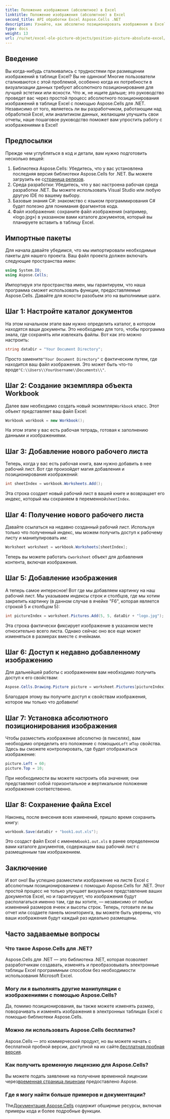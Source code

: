 ```yaml
---
title: Положение изображения (абсолютное) в Excel
linktitle: Положение изображения (абсолютное) в Excel
second_title: API обработки Excel Aspose.Cells .NET
description: Узнайте, как абсолютно позиционировать изображения в Excel с помощью Aspose.Cells для .NET, из этого подробного пошагового руководства.
type: docs
weight: 13
url: /ru/net/excel-ole-picture-objects/position-picture-absolute-excel/
---
```

## Введение
Вы когда-нибудь сталкивались с трудностями при размещении изображений в таблице Excel? Вы не одиноки! Многие пользователи сталкиваются с этой проблемой, особенно когда их потребности в визуализации данных требуют абсолютного позиционирования для лучшей эстетики или ясности. Что ж, не ищите дальше; это руководство проведет вас через простой процесс абсолютного позиционирования изображений в таблице Excel с помощью Aspose.Cells для .NET. Независимо от того, являетесь ли вы разработчиком, работающим над обработкой Excel, или аналитиком данных, желающим улучшить свои отчеты, наше пошаговое руководство поможет вам упростить работу с изображениями в Excel!
## Предпосылки
Прежде чем углубляться в код и детали, вам нужно подготовить несколько вещей:
1.  Библиотека Aspose.Cells: Убедитесь, что у вас установлена последняя версия библиотеки Aspose.Cells for .NET. Вы можете загрузить ее с[страница релизов](https://releases.aspose.com/cells/net/).
2. Среда разработки: Убедитесь, что у вас настроена рабочая среда разработки .NET. Вы можете использовать Visual Studio или любую другую IDE по вашему выбору.
3. Базовые знания C#: знакомство с языком программирования C# будет полезно для понимания фрагментов кода.
4. Файл изображения: сохраните файл изображения (например, «logo.jpg») в указанном вами каталоге документов, который вы планируете вставить в таблицу Excel.

## Импортные пакеты
Для начала давайте убедимся, что мы импортировали необходимые пакеты для нашего проекта. Ваш файл проекта должен включать следующие пространства имен:
```csharp
using System.IO;
using Aspose.Cells;
```
Импортируя эти пространства имен, мы гарантируем, что наша программа сможет использовать функции, предоставляемые Aspose.Cells.
Давайте для ясности разобьем это на выполнимые шаги.
## Шаг 1: Настройте каталог документов
На этом начальном этапе вам нужно определить каталог, в котором находятся ваши документы. Это необходимо для того, чтобы программа знала, где сохранять или извлекать файлы. Вот как это можно настроить:
```csharp
string dataDir = "Your Document Directory";
```
 Просто замените`"Your Document Directory"` с фактическим путем, где находится ваш файл изображения. Это может быть что-то вроде`"C:\\Users\\YourUsername\\Documents\\"`.
## Шаг 2: Создание экземпляра объекта Workbook
 Далее вам необходимо создать новый экземпляр`Workbook` класс. Этот объект представляет ваш файл Excel:
```csharp
Workbook workbook = new Workbook();
```
На этом этапе у вас есть рабочая тетрадь, готовая к заполнению данными и изображениями.
## Шаг 3: Добавление нового рабочего листа
Теперь, когда у вас есть рабочая книга, вам нужно добавить в нее рабочий лист. Вот где произойдет магия добавления и позиционирования изображений:
```csharp
int sheetIndex = workbook.Worksheets.Add();
```
 Эта строка создает новый рабочий лист в вашей книге и возвращает его индекс, который мы сохраняем в переменной`sheetIndex`.
## Шаг 4: Получение нового рабочего листа
Давайте ссылаться на недавно созданный рабочий лист. Используя только что полученный индекс, мы можем получить доступ к рабочему листу и манипулировать им:
```csharp
Worksheet worksheet = workbook.Worksheets[sheetIndex];
```
 Теперь вы можете работать с`worksheet` объект для добавления контента, включая изображения.
## Шаг 5: Добавление изображения
А теперь самое интересное! Вот где мы добавляем картинку на наш рабочий лист. Мы указываем индексы строк и столбцов, где мы хотим закрепить картинку (в данном случае в ячейке "F6", которая является строкой 5 и столбцом 5):
```csharp
int pictureIndex = worksheet.Pictures.Add(5, 5, dataDir + "logo.jpg");
```
Эта строка фактически фиксирует изображение в указанном месте относительно всего листа. Однако сейчас оно все еще может изменяться в размерах вместе с ячейками.
## Шаг 6: Доступ к недавно добавленному изображению
Для дальнейшей работы с изображением вам необходимо получить доступ к его свойствам:
```csharp
Aspose.Cells.Drawing.Picture picture = worksheet.Pictures[pictureIndex];
```
Благодаря этому вы получите доступ к свойствам изображения, которое мы только что добавили!
## Шаг 7: Установка абсолютного позиционирования изображения
 Чтобы разместить изображение абсолютно (в пикселях), вам необходимо определить его положение с помощью`Left` и`Top` свойства. Здесь вы сможете контролировать, где будет отображаться изображение:
```csharp
picture.Left = 60;
picture.Top = 10;
```
При необходимости вы можете настроить оба значения; они представляют собой горизонтальное и вертикальное положение изображения соответственно.
## Шаг 8: Сохранение файла Excel
Наконец, после внесения всех изменений, пришло время сохранить книгу:
```csharp
workbook.Save(dataDir + "book1.out.xls");
```
 Это создаст файл Excel с именем`book1.out.xls` в ранее определенном вами каталоге документов, содержащем ваш рабочий лист с размещенным там изображением.

## Заключение
И вот оно! Вы успешно разместили изображение на листе Excel с абсолютным позиционированием с помощью Aspose.Cells for .NET. Этот простой процесс не только улучшает визуальное представление ваших документов Excel, но и гарантирует, что изображения будут располагаться именно там, где вы хотите, — независимо от любых изменений размеров ячеек и высоты строк. Теперь, готовите ли вы отчет или создаете панель мониторинга, вы можете быть уверены, что ваши изображения будут каждый раз идеально размещены.
## Часто задаваемые вопросы
### Что такое Aspose.Cells для .NET?
Aspose.Cells для .NET — это библиотека .NET, которая позволяет разработчикам создавать, изменять и преобразовывать электронные таблицы Excel программным способом без необходимости использования Microsoft Excel.
### Могу ли я выполнять другие манипуляции с изображениями с помощью Aspose.Cells?
Да, помимо позиционирования, вы также можете изменять размер, поворачивать и изменять изображения в электронных таблицах Excel с помощью библиотеки Aspose.Cells.
### Можно ли использовать Aspose.Cells бесплатно?
 Aspose.Cells — это коммерческий продукт, но вы можете начать с бесплатной пробной версии, доступной на их сайте.[бесплатная пробная версия](https://releases.aspose.com/).
### Как получить временную лицензию для Aspose.Cells?
 Вы можете подать заявление на получение временной лицензии через[временная страница лицензии](https://purchase.aspose.com/temporary-license/) предоставлено Aspose.
### Где я могу найти больше примеров и документации?
 The[Документация Aspose.Cells](https://reference.aspose.com/cells/net/) содержит обширные ресурсы, включая примеры кода и более подробные функции.